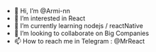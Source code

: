 - 👋 Hi, I’m @Armi-nn               
- 👀 I’m interested in React                             
- 🌱 I’m currently learning nodejs / reactNative                                       
- 💞️ I’m looking to collaborate on Big Companies                                         
- 📫 How to reach me in Telegram : @MrReact                               
<!--- 
Armi-nn/Armi-nn is a ✨ special ✨ repository because its `README.md` (this file) appears on your GitHub profile.
You can click the Preview link to take a look at your changes.
--->
